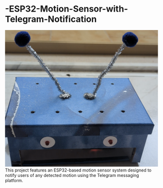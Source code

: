 # -ESP32-Motion-Sensor-with-Telegram-Notification
![Motion sensor smart](images/Motion_sensor_smart.png)
This project features an ESP32-based motion sensor system designed to notify users of any detected motion using the Telegram messaging platform.

